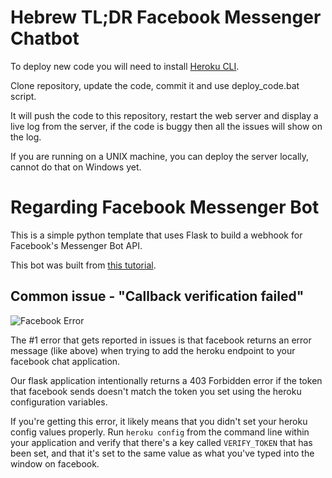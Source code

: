 # Hebrew TL;DR Facebook Messenger Chatbot
To deploy new code you will need to install [Heroku CLI](https://devcenter.heroku.com/articles/heroku-cli).

Clone repository, update the code, commit it and use deploy_code.bat script.

It will push the code to this repository, restart the web server and display a live log from the server, if the code is
buggy then all the issues will show on the log.

If you are running on a UNIX machine, you can deploy the server locally, cannot do that on Windows yet.


# Regarding Facebook Messenger Bot
This is a simple python template that uses Flask to build a webhook for Facebook's Messenger Bot API.

This bot was built from [this tutorial](https://blog.hartleybrody.com/fb-messenger-bot/).


## Common issue - "Callback verification failed"

![Facebook Error](https://cloud.githubusercontent.com/assets/18402893/21538944/f96fcd1e-cdc7-11e6-83ee-a866190d9080.png)

The #1 error that gets reported in issues is that facebook returns an error message (like above) when trying to add the heroku endpoint to your facebook chat application.

Our flask application intentionally returns a 403 Forbidden error if the token that facebook sends doesn't match the token you set using the heroku configuration variables.

If you're getting this error, it likely means that you didn't set your heroku config values properly. Run `heroku config` from the command line within your application and verify that there's a key called `VERIFY_TOKEN` that has been set, and that it's set to the same value as what you've typed into the window on facebook.
